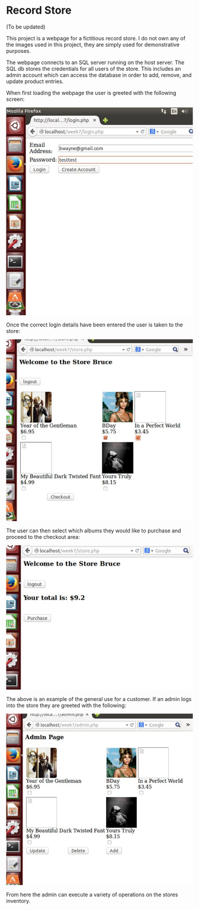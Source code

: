 # Record Store

(To be updated)

This project is a webpage for a fictitious record store. I do not own any of the images used in this project, they are simply used for demonstrative purposes. 

The webpage connects to an SQL server running on the host server. The SQL db stores the credentials for all users of the store. This includes an admin account which can access the database in order to add, remove, and update product entries.

When first loading the webpage the user is greeted with the following screen:

![alt text](example/NormalLogin.JPG)

Once the correct login details have been entered the user is taken to the store:

![alt text](example/MainPageOfStore.JPG)

The user can then select which albums they would like to purchase and proceed to the checkout area:

![alt text](example/checkout.JPG)

The above is an example of the general use for a customer. If an admin logs into the store they are greeted with the following:

![alt text](example/adminpage.JPG)

From here the admin can execute a variety of operations on the stores inventory.
